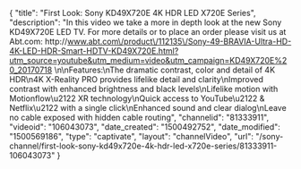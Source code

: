 {
    "title": "First Look: Sony KD49X720E 4K HDR LED X720E Series",
    "description": "In this video we take a more in depth look at the new Sony KD49X720E LED TV.  For more details or to place an order please visit us at Abt.com: http:\/\/www.abt.com\/product\/112135\/Sony-49-BRAVIA-Ultra-HD-4K-LED-HDR-Smart-HDTV-KD49X720E.html?utm_source=youtube&utm_medium=video&utm_campaign=KD49X720E%20_20170718 \n\nFeatures:\nThe dramatic contrast, color and detail of 4K HDR\n4K X-Reality PRO provides lifelike detail and clarity\nImproved contrast with enhanced brightness and black levels\nLifelike motion with Motionflow\u2122 XR technology\nQuick access to YouTube\u2122 & Netflix\u2122 with a single click\nEnhanced sound and clear dialog\nLeave no cable exposed with hidden cable routing",
    "channelid": "81333911",
    "videoid": "106043073",
    "date_created": "1500492752",
    "date_modified": "1500569186",
    "type": "captivate",
    "layout": "channelVideo",
    "url": "\/sony-channel\/first-look-sony-kd49x720e-4k-hdr-led-x720e-series\/81333911-106043073"
}
